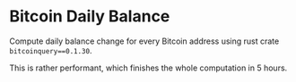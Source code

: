 # Bitcoin Daily Balance

Compute daily balance change for every Bitcoin address using rust crate `bitcoinquery==0.1.30`.

This is rather performant, which finishes the whole computation in 5 hours.
